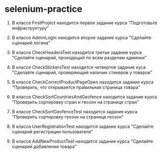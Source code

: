 # selenium-practice

1. В классе FirstProject находится первое задание курса "Подготовьте инфраструктуру"

2. В классе AdminLogin находится второе задание курса "Сделайте сценарий логина"

3. В классе CheckHeadersTest находится третье задание курса "Сделайте сценарий, проходящий по всем разделам админки"

4. В классе CheckStickersTest находится четвертое задание куса "Сделайте сценарий, проверяющий наличие стикеров у товаров"

5. В классе CheckCorrectProductPageOpen находится задание курса "Проверить, что открывается правильная страница товара"

6. В классе CheckSortCountriesAndGeofence находится задание курса "Проверить сортировку стран и геозон на странице стран"

7. В классе CheckSortGeofenceTest находится задание курса "Проверить сортировку геозон на странице геозон"

8. В классе UserRegistrationTest находится задание курса "Сделайте сценарий регистрации пользователя"

9. В классе AddNewProductTest находится задание курса "Сделайте сценарий добавления товара"
